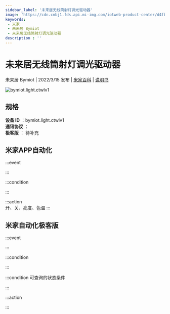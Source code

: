 ```yaml
---
sidebar_label: '未来居无线筒射灯调光驱动器'
image: 'https://cdn.cnbj1.fds.api.mi-img.com/iotweb-product-center/d4fb9c45038dba143401593cd2618200_1639707515165.png?GalaxyAccessKeyId=AKVGLQWBOVIRQ3XLEW&Expires=9223372036854775807&Signature=rwfTpyKYGCAZsikxUKn9UGotGI4='
keywords: 
 - 米家
 - 未来居 Bymiot
 - 未来居无线筒射灯调光驱动器
description : ''
---
```

# 未来居无线筒射灯调光驱动器

未来居 Bymiot | 2022/3/15 发布 | [米家百科](https://home.mi.com/webapp/content/baike/product/index.html?model=bymiot.light.ctwlv1) | [说明书](https://home.mi.com/views/introduction.html?model=bymiot.light.ctwlv1&region=cn)

![bymiot.light.ctwlv1](https://cdn.cnbj1.fds.api.mi-img.com/iotweb-product-center/d4fb9c45038dba143401593cd2618200_1639707515165.png?GalaxyAccessKeyId=AKVGLQWBOVIRQ3XLEW&Expires=9223372036854775807&Signature=rwfTpyKYGCAZsikxUKn9UGotGI4=)

## 规格  
> 
**设备 ID** ：bymiot.light.ctwlv1  
**通讯协议** ：  
**极客版**  ： 待补充 


## 米家APP自动化  

:::event  

:::

:::condition  

:::

:::action   
开、关、亮度、色温
:::

## 米家自动化极客版  

:::event  

:::

:::condition  

:::

:::condition 可查询的状态条件  

:::

:::action  

:::

        
